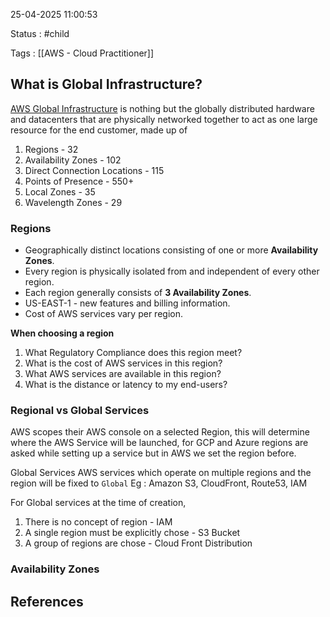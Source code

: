 25-04-2025 11:00:53

Status : #child

Tags : [[AWS - Cloud Practitioner]]

## What is Global Infrastructure?

[AWS Global Infrastructure](https://aws.amazon.com/about-aws/global-infrastructure/) is nothing but the globally distributed hardware and datacenters that are physically networked together to act as one large resource for the end customer, made up of 
1. Regions - 32
2. Availability Zones - 102
3. Direct Connection Locations - 115
4. Points of Presence - 550+ 
5. Local Zones - 35
6. Wavelength Zones - 29

### Regions

- Geographically distinct locations consisting of one or more **Availability Zones**.
- Every region is physically isolated from and independent of every other region.
- Each region generally consists of **3 Availability Zones**.
- US-EAST-1 - new features and billing information.
- Cost of AWS services vary per region.

**When choosing a region**
1. What Regulatory Compliance does this region meet?
2. What is the cost of AWS services in this region?
3. What AWS services are available in this region?
4. What is the distance or latency to my end-users?

### Regional vs Global Services

AWS scopes their AWS console on a selected Region, this will determine where the AWS Service will be launched, for GCP and Azure regions are asked while setting up a service but in AWS we set the region before.

Global Services AWS services which operate on multiple regions and the region will be fixed to `Global` 
Eg : Amazon S3, CloudFront, Route53, IAM

For Global services at the time of creation,
1. There is no concept of region  - IAM
2. A single region must be explicitly chose - S3 Bucket
3. A group of regions are chose - Cloud Front Distribution

### Availability Zones



## References


